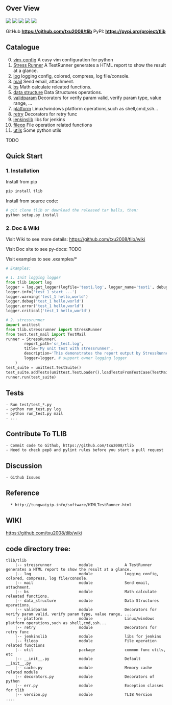 ## **Over View**
[![](https://img.shields.io/badge/Project-TLIB-yellow.svg)]() 
[![](https://img.shields.io/badge/Python-2.7-green.svg)]() 
[![](https://img.shields.io/badge/Python-3.6-green.svg)]() 
[![](https://img.shields.io/badge/Email-tao.xu2008@outlook.com-red.svg)]() 
[![](https://img.shields.io/badge/Blog-https://txu2008.github.io-red.svg)]()

GitHub **https://github.com/txu2008/tlib**
PyPI: **https://pypi.org/project/tlib**

## Catalogue
0. [vim-config](https://github.com/txu2008/tlib/tree/master/tlib/vim-config) A easy vim configuration for python
0. [Stress Runner](https://github.com/txu2008/TLIB/tree/master/tlib/stressrunner) A TestRunner generates a HTML report to show the result at a glance.
0. [log](https://github.com/txu2008/TLIB/blob/master/tlib/log) logging config, colored, compress, log file/console.
0. [mail](https://github.com/txu2008/TLIB/blob/master/tlib/mail) Send email, attachment.
0. [bs](https://github.com/txu2008/TLIB/blob/master/tlib/bs) Math calculate releated functions.
0. [data structure](https://github.com/txu2008/TLIB/blob/master/tlib/data_structure) Data Structures operations.
0. [validparam](https://github.com/txu2008/tlib/tree/master/tlib/validparam) Decorators for verify param valid, verify param type, value range, ...
0. [platform](https://github.com/txu2008/tlib/tree/master/tlib/platform) Linux/windows platform operations,such as shell,cmd,ssh...
0. [retry](https://github.com/txu2008/tlib/tree/master/tlib/retry) Decorators for retry func
0. [jenkinslib](https://github.com/txu2008/tlib/tree/master/tlib/jenkinslib) libs for jenkins
0. [fileop](https://github.com/txu2008/tlib/tree/master/tlib/fileop) File operation related functions
0. [utils](https://github.com/txu2008/tlib/tree/master/tlib/utils) Some python utils

TODO

## Quick Start
### 1. Installation

Install from pip

```bash
pip install tlib
```

Install from source code:

```bash
# git clone tlib or download the released tar balls, then:
python setup.py install
```

### 2. Doc & Wiki

Visit Wiki to see more details: https://github.com/txu2008/tlib/wiki

Visit Doc site to see py-docs: TODO

Visit examples to see .examples/*

```python
# Examples:

# 1. Init logging logger
from tlib import log
logger = log.get_logger(logfile='test1.log', logger_name='test1', debug=True, reset_logger=True)
logger.info('test_1 start ...')
logger.warning('test_1 hello,world')
logger.debug('test_1 hello,world')
logger.error('test_1 hello,world')
logger.critical('test_1 hello,world')

# 2. stressrunner
import unittest
from tlib.stressrunner import StressRunner
from test.test_mail import TestMail
runner = StressRunner(
        report_path='sr_test.log',
        title='My unit test with stressrunner',
        description='This demonstrates the report output by StressRunner.',
        logger=logger, # support owner logging logger
    )
test_suite = unittest.TestSuite()
test_suite.addTests(unittest.TestLoader().loadTestsFromTestCase(TestMail))
runner.run(test_suite)

```


## Tests
    - Run test/test_*.py
    - python run_test.py log
    - python run_test.py mail
    - ...

## Contribute To TLIB
    - Commit code to Github, https://github.com/txu2008/tlib
    - Need to check pep8 and pylint rules before you start a pull request

## Discussion
    - Github Issues

## Reference
      * http://tungwaiyip.info/software/HTMLTestRunner.html

## WIKI
https://github.com/txu2008/tlib/wiki

## code directory tree:

```text
tlib/tlib
    |-- stressrunner            module              A TestRunner generates a HTML report to show the result at a glance.
    |-- log                     module              logging config, colored, compress, log file/console.    
    |-- mail                    module              Send email, attachment.
    |-- bs                      module              Math calculate releated functions.
    |-- data_structure          module              Data Structures operations.
    |-- validparam              module              Decorators for verify param valid, verify param type, value range, ...
    |-- platform                module              Linux/windows platform operations,such as shell,cmd,ssh...
    |-- retry                   module              Decorators for retry func
    |-- jenkinslib              module              libs for jenkins
    |-- fileop                  module              File operation related functions
    |-- util                    package             common func utils, etc
    |-- __init__.py             module              Default __init__.py
    |-- cache.py                module              Memory cache related module
    |-- decorators.py           module              Decorators of python
    |-- err.py                  module              Exception classes for tlib
    |-- version.py              module              TLIB Version
....
```
